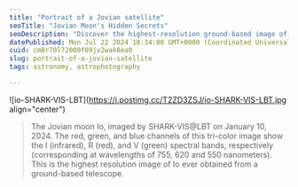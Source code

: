 ```yaml
---
title: "Portrait of a Jovian satellite"
seoTitle: "Jovian Moon's Hidden Secrets"
seoDescription: "Discover the highest-resolution ground-based image of Jupiter's moon Io, captured by SHARK-VIS@LBT in infrared, red, and green spectral bands"
datePublished: Mon Jul 22 2024 18:34:00 GMT+0000 (Coordinated Universal Time)
cuid: cm8r70l72000f09jv2wak8ea0
slug: portrait-of-a-jovian-satellite
tags: astronomy, astrophotography

---
```


![io-SHARK-VIS-LBT](https://i.postimg.cc/T2ZD3ZSJ/io-SHARK-VIS-LBT.jpg align="center")

> The Jovian moon Io, imaged by SHARK-VIS@LBT on January 10, 2024. The red, green, and blue channels of this tri-color image show the I (infrared), R (red), and V (green) spectral bands, respectively (corresponding at wavelengths of 755, 620 and 550 nanometers). This is the highest resolution image of Io ever obtained from a ground-based telescope.